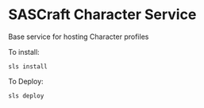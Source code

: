 # SASCraft Character Service

Base service for hosting Character profiles

To install:

```
sls install
```

To Deploy:

```
sls deploy
```
